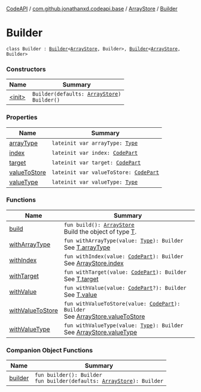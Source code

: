 [CodeAPI](../../../index.md) / [com.github.jonathanxd.codeapi.base](../../index.md) / [ArrayStore](../index.md) / [Builder](.)

# Builder

`class Builder : `[`Builder`](../../-array-access/-builder/index.md)`<`[`ArrayStore`](../index.md)`, Builder>, `[`Builder`](../../-value-holder/-builder/index.md)`<`[`ArrayStore`](../index.md)`, Builder>`

### Constructors

| Name | Summary |
|---|---|
| [&lt;init&gt;](-init-.md) | `Builder(defaults: `[`ArrayStore`](../index.md)`)`<br>`Builder()` |

### Properties

| Name | Summary |
|---|---|
| [arrayType](array-type.md) | `lateinit var arrayType: `[`Type`](http://docs.oracle.com/javase/6/docs/api/java/lang/reflect/Type.html) |
| [index](--index--.md) | `lateinit var index: `[`CodePart`](../../../com.github.jonathanxd.codeapi/-code-part/index.md) |
| [target](target.md) | `lateinit var target: `[`CodePart`](../../../com.github.jonathanxd.codeapi/-code-part/index.md) |
| [valueToStore](value-to-store.md) | `lateinit var valueToStore: `[`CodePart`](../../../com.github.jonathanxd.codeapi/-code-part/index.md) |
| [valueType](value-type.md) | `lateinit var valueType: `[`Type`](http://docs.oracle.com/javase/6/docs/api/java/lang/reflect/Type.html) |

### Functions

| Name | Summary |
|---|---|
| [build](build.md) | `fun build(): `[`ArrayStore`](../index.md)<br>Build the object of type [T](#). |
| [withArrayType](with-array-type.md) | `fun withArrayType(value: `[`Type`](http://docs.oracle.com/javase/6/docs/api/java/lang/reflect/Type.html)`): Builder`<br>See [T.arrayType](#) |
| [withIndex](with-index.md) | `fun withIndex(value: `[`CodePart`](../../../com.github.jonathanxd.codeapi/-code-part/index.md)`): Builder`<br>See [ArrayStore.index](../--index--.md) |
| [withTarget](with-target.md) | `fun withTarget(value: `[`CodePart`](../../../com.github.jonathanxd.codeapi/-code-part/index.md)`): Builder`<br>See [T.target](#) |
| [withValue](with-value.md) | `fun withValue(value: `[`CodePart`](../../../com.github.jonathanxd.codeapi/-code-part/index.md)`?): Builder`<br>See [T.value](#) |
| [withValueToStore](with-value-to-store.md) | `fun withValueToStore(value: `[`CodePart`](../../../com.github.jonathanxd.codeapi/-code-part/index.md)`): Builder`<br>See [ArrayStore.valueToStore](../value-to-store.md) |
| [withValueType](with-value-type.md) | `fun withValueType(value: `[`Type`](http://docs.oracle.com/javase/6/docs/api/java/lang/reflect/Type.html)`): Builder`<br>See [ArrayStore.valueType](../value-type.md) |

### Companion Object Functions

| Name | Summary |
|---|---|
| [builder](builder.md) | `fun builder(): Builder`<br>`fun builder(defaults: `[`ArrayStore`](../index.md)`): Builder` |
